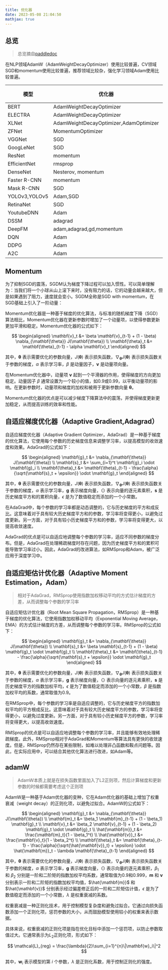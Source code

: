 ```yaml
---
title: 优化器
date: 2023-05-08 21:04:50
mathjax: true
---
```



## 总览
> 总览摘自[paddledoc](https://paddlepedia.readthedocs.io/en/latest/tutorials/deep_learning/optimizers/gd.html)


在NLP领域AdamW（AdamWeightDecayOptimizer）使用比较普遍，CV领域SGD和momentum使用比较普遍，推荐领域比较杂，强化学习领域Adam使用比较普遍。

|模型|优化器|领域|
|--|--|--|
|BERT|AdamWeightDecayOptimizer|NLP|
|ELECTRA|AdamWeightDecayOptimizer|NLP|
|XLNet|AdamWeightDecayOptimizer,AdamOptimizer|NLP|
|ZFNet|MomentumOptimizer|CV|
|VGGNet|SGD|CV|
|GoogLeNet|SGD|CV|
|ResNet|momentum|CV|
|EfficientNet|rmsprop|CV|
|DenseNet|Nesterov, momentum|CV|
|Faster R-CNN|momentum|CV|
|Mask R-CNN|SGD|CV|
|YOLOv3,YOLOv5|Adam,SGD|CV|
|RetinaNet|SGD|CV|
|YoutubeDNN|Adam|RS|
|DSSM|adagrad|RS|
|DeepFM|adam,adagrad,gd,momentum|RS|
|DQN|Adam|RL|
|DDPG|Adam|RL|
|A2C|Adam|RL|


## Momentum
为了抑制SGD的震荡，SGDM认为梯度下降过程可以加入惯性。可以简单理解为：当我们将一个小球从山上滚下来时，没有阻力的话，它的动量会越来越大，但是如果遇到了阻力，速度就会变小。SGDM全称是SGD with momentum，在SGD基础上引入了一阶动量：


Momentum优化器是一种基于梯度的优化算法，与标准的随机梯度下降（SGD）算法相比，Momentum优化器在更新参数时增加了一个动量项，以使得参数更新更加平滑和稳定。Momentum优化器的公式如下：

$$
\begin{aligned}
\mathbf{v}_t &= \beta \mathbf{v}_{t-1} + (1 - \beta) \nabla_{\mathbf{\theta}} J(\mathbf{\theta}) \\
\mathbf{\theta}_t &= \mathbf{\theta}_{t-1} - \alpha \mathbf{v}_t
\end{aligned}
$$

其中，$\mathbf{\theta}$ 表示需要优化的参数向量，$J(\mathbf{\theta})$ 表示损失函数，$\nabla_{\mathbf{\theta}} J(\mathbf{\theta})$ 表示损失函数关于参数的梯度，$\alpha$ 表示学习率，$\beta$ 是动量因子，$\mathbf{v}$ 是动量项向量。

在Momentum优化器中，动量项 $\mathbf{v}$ 起到一个平滑器的作用，使得梯度的方向更加稳定。动量因子 $\beta$ 通常设置为一个较小的值，如0.9或0.99，以平衡动量项的影响。在更新参数时，动量项和梯度的加权和被用于更新参数向量 $\mathbf{\theta}$。

Momentum优化器的优点是可以减少梯度下降算法中的震荡，并使得梯度更新更加稳定，从而提高训练的效率和性能。

## 自适应梯度优化器（Adaptive Gradient,Adagrad）



自适应梯度优化器（Adaptive Gradient Optimizer，AdaGrad）是一种基于梯度的优化算法，它使用每个参数的历史梯度信息来调整学习率，以提高模型的收敛速度和效果。AdaGrad的公式如下：

$$
\begin{aligned}
\mathbf{g}_t &= \nabla_{\mathbf{\theta}} J(\mathbf{\theta}) \\
\mathbf{s}_t &= \sum_{i=1}^t \mathbf{g}_i \odot \mathbf{g}_i \\
\mathbf{\theta}_t &= \mathbf{\theta}_{t-1} - \frac{\alpha}{\sqrt{\mathbf{s}_t + \epsilon}} \odot \mathbf{g}_t
\end{aligned}
$$

其中，$\mathbf{\theta}$ 表示需要优化的参数向量，$J(\mathbf{\theta})$ 表示损失函数，$\nabla_{\mathbf{\theta}} J(\mathbf{\theta})$ 表示损失函数关于参数的梯度，$\alpha$ 表示学习率，$\mathbf{g}$ 表示梯度向量，$\odot$ 表示向量的逐元素乘积，$\mathbf{s}$ 是历史梯度平方和的累积向量，$\epsilon$ 是为了数值稳定而添加的一个小常数。

在AdaGrad中，每个参数的学习率都是动态调整的，它与历史梯度的平方和成反比。这意味着对于具有较大历史梯度平方和的参数，学习率将变得更小，以避免过度更新。另一方面，对于具有较小历史梯度平方和的参数，学习率将变得更大，以提高收敛速度。

AdaGrad的优点是可以自适应地调整每个参数的学习率，适应不同参数的梯度分布。但是，AdaGrad在处理稀疏梯度时存在问题，因为历史梯度平方和的累积可能导致学习率过小。因此，AdaGrad的改进算法，如RMSprop和Adam，被广泛应用于深度学习中。

## 自适应矩估计优化器（Adaptive Moment Estimation，Adam）

> 相对于AdaGrad，RMSprop使用指数加权移动平均的方式估计梯度的方差，从而调整每个参数的学习率


自适应矩估计优化器（Root Mean Square Propagation，RMSprop）是一种基于梯度的优化算法，它使用指数加权移动平均（Exponential Moving Average，EMA）的方式估计梯度的方差，从而调整每个参数的学习率。RMSprop的公式如下：

$$
\begin{aligned}
\mathbf{g}_t &= \nabla_{\mathbf{\theta}} J(\mathbf{\theta}) \\
\mathbf{s}_t &= \beta \mathbf{s}_{t-1} + (1 - \beta) \mathbf{g}_t \odot \mathbf{g}_t \\
\mathbf{\theta}_t &= \mathbf{\theta}_{t-1} - \frac{\alpha}{\sqrt{\mathbf{s}_t + \epsilon}} \odot \mathbf{g}_t
\end{aligned}
$$

其中，$\mathbf{\theta}$ 表示需要优化的参数向量，$J(\mathbf{\theta})$ 表示损失函数，$\nabla_{\mathbf{\theta}} J(\mathbf{\theta})$ 表示损失函数关于参数的梯度，$\alpha$ 表示学习率，$\mathbf{g}$ 表示梯度向量，$\odot$ 表示向量的逐元素乘积，$\mathbf{s}$ 是历史梯度平方的指数加权平均，$\epsilon$ 是为了数值稳定而添加的一个小常数，$\beta$ 是指数加权平均的系数，通常取值为0.9。

在RMSprop中，每个参数的学习率是自适应调整的，它与历史梯度平方的指数加权平均的平方根成反比。这意味着对于具有较大历史梯度平方的参数，学习率将变得更小，以避免过度更新。另一方面，对于具有较小历史梯度平方的参数，学习率将变得更大，以提高收敛速度。

RMSprop的优点是可以自适应地调整每个参数的学习率，并且能够有效地处理稀疏梯度。此外，RMSprop相对于AdaGrad和Momentum等算法具有更快的收敛速度。但是，RMSprop仍然存在某些限制，如难以处理非凸函数和鞍点问题等。因此，在实际应用中，可以结合其他优化算法进行改进，如Adam等。

## adamW
> AdamW本质上就是在损失函数里面加入了L2正则项，然后计算梯度和更新参数的时候都需要考虑这个正则项


AdamW是一种基于Adam优化器的变种，它在Adam优化器的基础上增加了权重衰减（weight decay）的正则化项，以避免过拟合。AdamW的公式如下：

$$
\begin{aligned}
\mathbf{g}_t &= \nabla_{\mathbf{\theta}} J(\mathbf{\theta}) \\
\mathbf{m}_t &= \beta_1 \mathbf{m}_{t-1} + (1 - \beta_1) \mathbf{g}_t \\
\mathbf{v}_t &= \beta_2 \mathbf{v}_{t-1} + (1 - \beta_2) \mathbf{g}_t \odot \mathbf{g}_t \\
\hat{\mathbf{m}}_t &= \frac{\mathbf{m}_t}{1 - \beta_1^t} \\
\hat{\mathbf{v}}_t &= \frac{\mathbf{v}_t}{1 - \beta_2^t} \\
\mathbf{\theta}_t &= \mathbf{\theta}_{t-1} - \frac{\alpha}{\sqrt{\hat{\mathbf{v}}_t} + \epsilon} \odot \hat{\mathbf{m}}_t - \lambda \mathbf{\theta}_{t-1}
\end{aligned}
$$

其中，$\mathbf{\theta}$ 表示需要优化的参数向量，$J(\mathbf{\theta})$ 表示损失函数，$\nabla_{\mathbf{\theta}} J(\mathbf{\theta})$ 表示损失函数关于参数的梯度，$\alpha$ 表示学习率，$\mathbf{g}$ 表示梯度向量，$\odot$ 表示向量的逐元素乘积，$\beta_1$ 和 $\beta_2$ 分别是一阶和二阶矩的指数加权平均系数，通常取值为0.9和0.999，$\mathbf{m}$ 和 $\mathbf{v}$ 分别表示一阶和二阶矩的指数加权平均值，$\hat{\mathbf{m}}$ 和 $\hat{\mathbf{v}}$ 分别表示经过偏差修正后的一阶和二阶矩估计值，$\epsilon$ 是为了数值稳定而添加的一个小常数，$\lambda$ 是权重衰减的系数。


权重衰减是一种正则化技术，用于控制模型复杂度和避免过拟合。它通过向损失函数添加一个正则化项，惩罚参数的大小，从而鼓励模型使用较小的权重来表示数据。

具体来说，权重衰减的正则化项是指在优化目标中添加一个惩罚项，以防止参数取值过大。它通常表示为$L_2$正则化项，形式如下：

$$
\mathcal{L}_{reg} = \frac{\lambda}{2}\sum_{i=1}^{n}\|\mathbf{w}_i\|^2
$$

其中，$\mathbf{w}_i$ 表示模型的第 $i$ 个参数，$\lambda$ 是正则化系数，用于控制正则化的强度。


